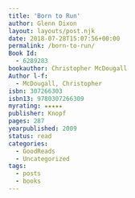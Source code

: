 ```yaml
---
title: 'Born to Run'
author: Glenn Dixon
layout: layouts/post.njk
date: 2018-07-28T15:07:56+00:00
permalink: /born-to-run/
Book Id:
  - 6289283
bookauthor: Christopher McDougall
Author l-f:
  - McDougall, Christopher
isbn: 307266303
isbn13: 9780307266309
myrating: ★★★★★
publisher: Knopf
pages: 287
yearpublished: 2009
status: read
categories:
  - GoodReads
  - Uncategorized
tags:
  - posts
  - books
---
```

